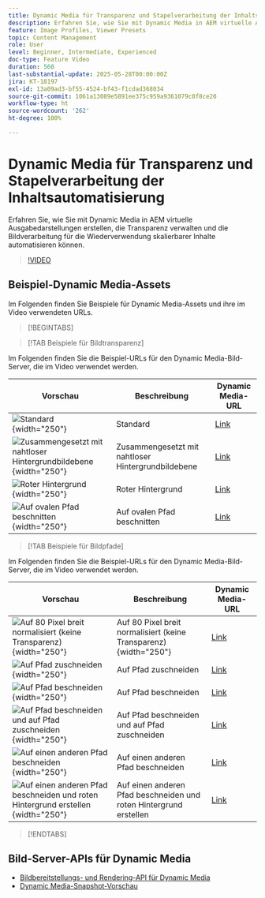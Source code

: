 ```yaml
---
title: Dynamic Media für Transparenz und Stapelverarbeitung der Inhaltsautomatisierung
description: Erfahren Sie, wie Sie mit Dynamic Media in AEM virtuelle Ausgabedarstellungen erstellen, die Transparenz verwalten und die Bildverarbeitung für die Wiederverwendung skalierbarer Inhalte automatisieren können.
feature: Image Profiles, Viewer Presets
topic: Content Management
role: User
level: Beginner, Intermediate, Experienced
doc-type: Feature Video
duration: 560
last-substantial-update: 2025-05-28T00:00:00Z
jira: KT-18197
exl-id: 13a09ad3-bf55-4524-bf43-f1cdad368034
source-git-commit: 1061a13089e5891ee375c959a9361079c0f8ce20
workflow-type: ht
source-wordcount: '262'
ht-degree: 100%

---
```


# Dynamic Media für Transparenz und Stapelverarbeitung der Inhaltsautomatisierung

Erfahren Sie, wie Sie mit Dynamic Media in AEM virtuelle Ausgabedarstellungen erstellen, die Transparenz verwalten und die Bildverarbeitung für die Wiederverwendung skalierbarer Inhalte automatisieren können.

>[!VIDEO](https://video.tv.adobe.com/v/3463054/?learn=on&enablevpops&captions=ger)


## Beispiel-Dynamic Media-Assets

Im Folgenden finden Sie Beispiele für Dynamic Media-Assets und ihre im Video verwendeten URLs.

>[!BEGINTABS]

>[!TAB Beispiele für Bildtransparenz]

Im Folgenden finden Sie die Beispiel-URLs für den Dynamic Media-Bild-Server, die im Video verwendet werden.

| Vorschau | Beschreibung | Dynamic Media-URL |
|-----------|------------------|---------|
| ![Standard](https://smartimaging.scene7.com/is/image/DynamicMediaNA/AdobeStock_322150086%20trans?bgc=255,255,255){width="250"} | Standard | [Link](https://smartimaging.scene7.com/is/image/DynamicMediaNA/AdobeStock_322150086%20trans?bgc=255,255,255) |
| ![Zusammengesetzt mit nahtloser Hintergrundbildebene](https://smartimaging.scene7.com/is/image/DynamicMediaNA/AdobeStock_322150086%20trans?&layer=1&src=backdrop5-Camera&size=8500,8500&layer=2&src=AdobeStock_322150086%20trans){width="250"} | Zusammengesetzt mit nahtloser Hintergrundbildebene | [Link](https://smartimaging.scene7.com/is/image/DynamicMediaNA/AdobeStock_322150086%20trans?&layer=1&src=backdrop5-Camera&size=8500,8500&layer=2&src=AdobeStock_322150086%20trans) |
| ![Roter Hintergrund](https://smartimaging.scene7.com/is/image/DynamicMediaNA/AdobeStock_322150086%20trans?&layer=1&color=200,50,50&size=8500,8500&layer=2&src=AdobeStock_322150086%20trans){width="250"} | Roter Hintergrund | [Link](https://smartimaging.scene7.com/is/image/DynamicMediaNA/AdobeStock_322150086%20trans?&layer=1&color=200,50,50&size=8500,8500&layer=2&src=AdobeStock_322150086%20trans) |
| ![Auf ovalen Pfad beschnitten](https://smartimaging.scene7.com/is/image/DynamicMediaNA/AdobeStock_322150086%20paths?clipPathE=round&bgc=255,255,255){width="250"} | Auf ovalen Pfad beschnitten | [Link](https://smartimaging.scene7.com/is/image/DynamicMediaNA/AdobeStock_322150086%20paths?clipPathE=round&bgc=255,255,255) |


>[!TAB Beispiele für Bildpfade]

Im Folgenden finden Sie die Beispiel-URLs für den Dynamic Media-Bild-Server, die im Video verwendet werden.

| Vorschau | Beschreibung | Dynamic Media-URL |
|-----------|------------------|---------|
| ![Auf 80 Pixel breit normalisiert (keine Transparenz)](https://smartimaging.scene7.com/is/image/DynamicMediaNA/AdobeStock_322150086%20paths?wid=800){width="250"} | Auf 80 Pixel breit normalisiert (keine Transparenz){width="250"} | [Link](https://smartimaging.scene7.com/is/image/DynamicMediaNA/AdobeStock_322150086%20paths?wid=800) |
| ![Auf Pfad zuschneiden](https://smartimaging.scene7.com/is/image/DynamicMediaNA/AdobeStock_322150086%20paths?cropPathE=Path%201&wid=800){width="250"} | Auf Pfad zuschneiden | [Link](https://smartimaging.scene7.com/is/image/DynamicMediaNA/AdobeStock_322150086%20paths?cropPathE=Path%201&wid=800) |
| ![Auf Pfad beschneiden](https://smartimaging.scene7.com/is/image/DynamicMediaNA/AdobeStock_322150086%20paths?clipPathE=Path%201&wid=800){width="250"} | Auf Pfad beschneiden | [Link](https://smartimaging.scene7.com/is/image/DynamicMediaNA/AdobeStock_322150086%20paths?clipPathE=Path%201&wid=800) |
| ![Auf Pfad beschneiden und auf Pfad zuschneiden](https://smartimaging.scene7.com/is/image/DynamicMediaNA/AdobeStock_322150086%20paths?clipPathE=Path%201&cropPathE=Path%201&wid=800){width="250"} | Auf Pfad beschneiden und auf Pfad zuschneiden | [Link](https://smartimaging.scene7.com/is/image/DynamicMediaNA/AdobeStock_322150086%20paths?clipPathE=Path%201&cropPathE=Path%201&wid=800) |
| ![Auf einen anderen Pfad beschneiden](https://smartimaging.scene7.com/is/image/DynamicMediaNA/AdobeStock_322150086%20paths?clipPathE=round&wid=800){width="250"} | Auf einen anderen Pfad beschneiden | [Link](https://smartimaging.scene7.com/is/image/DynamicMediaNA/AdobeStock_322150086%20paths?clipPathE=round&wid=800) |
| ![Auf einen anderen Pfad beschneiden und roten Hintergrund erstellen](https://smartimaging.scene7.com/is/image/DynamicMediaNA/AdobeStock_322150086fullpaths?cropPathE=round&clipPathE=round&bgc=200,50,50&wid=800){width="250"} | Auf einen anderen Pfad beschneiden und roten Hintergrund erstellen | [Link](https://smartimaging.scene7.com/is/image/DynamicMediaNA/AdobeStock_322150086fullpaths?cropPathE=round&clipPathE=round&bgc=200,50,50&wid=800) |

>[!ENDTABS]


## Bild-Server-APIs für Dynamic Media

* [Bildbereitstellungs- und Rendering-API für Dynamic Media](https://experienceleague.adobe.com/de/docs/dynamic-media-developer-resources/image-serving-api/image-serving-api/http-protocol-reference/c-http-protocol-reference)
* [Dynamic Media-Snapshot-Vorschau](https://snapshot.scene7.com/)
